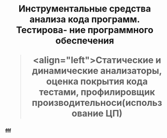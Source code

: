 <h1 align="center">Инструментальные средства анализа кода программ. Тестирова-
ние программного обеспечения

> <align="left">Статические и динамические анализаторы, оценка покрытия кода тестами, профилировщик производительноси(использование ЦП)

<h3 align="left">fff
